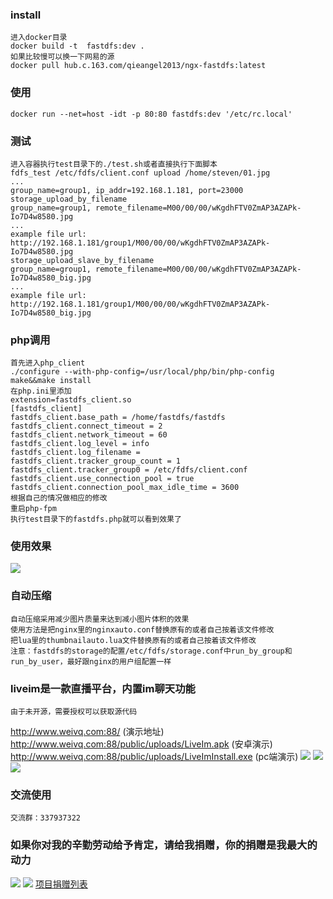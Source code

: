 ### install
	进入docker目录
	docker build -t  fastdfs:dev .
	如果比较慢可以换一下网易的源
	docker pull hub.c.163.com/qieangel2013/ngx-fastdfs:latest
### 使用
	docker run --net=host -idt -p 80:80 fastdfs:dev '/etc/rc.local'
### 测试
	进入容器执行test目录下的./test.sh或者直接执行下面脚本
	fdfs_test /etc/fdfs/client.conf upload /home/steven/01.jpg
	...
	group_name=group1, ip_addr=192.168.1.181, port=23000
	storage_upload_by_filename
	group_name=group1, remote_filename=M00/00/00/wKgdhFTV0ZmAP3AZAPk-Io7D4w8580.jpg
	...
	example file url: http://192.168.1.181/group1/M00/00/00/wKgdhFTV0ZmAP3AZAPk-Io7D4w8580.jpg
	storage_upload_slave_by_filename
	group_name=group1, remote_filename=M00/00/00/wKgdhFTV0ZmAP3AZAPk-Io7D4w8580_big.jpg
	...
	example file url: http://192.168.1.181/group1/M00/00/00/wKgdhFTV0ZmAP3AZAPk-Io7D4w8580_big.jpg
### php调用
 	首先进入php_client
	./configure --with-php-config=/usr/local/php/bin/php-config
	make&&make install
	在php.ini里添加
	extension=fastdfs_client.so
	[fastdfs_client]
	fastdfs_client.base_path = /home/fastdfs/fastdfs
	fastdfs_client.connect_timeout = 2
	fastdfs_client.network_timeout = 60
	fastdfs_client.log_level = info
	fastdfs_client.log_filename =
	fastdfs_client.tracker_group_count = 1
	fastdfs_client.tracker_group0 = /etc/fdfs/client.conf
	fastdfs_client.use_connection_pool = true
	fastdfs_client.connection_pool_max_idle_time = 3600
	根据自己的情况做相应的修改
	重启php-fpm
	执行test目录下的fastdfs.php就可以看到效果了
### 使用效果
![](https://github.com/qieangel2013/ngx-fastdfs/blob/master/images/cut.png)
### 自动压缩
	自动压缩采用减少图片质量来达到减小图片体积的效果
	使用方法是把nginx里的nginxauto.conf替换原有的或者自己按着该文件修改
	把lua里的thumbnailauto.lua文件替换原有的或者自己按着该文件修改
	注意：fastdfs的storage的配置/etc/fdfs/storage.conf中run_by_group和run_by_user，最好跟nginx的用户组配置一样
### liveim是一款直播平台，内置im聊天功能
	由于未开源，需要授权可以获取源代码
http://www.weivq.com:88/ (演示地址)<br/>
http://www.weivq.com:88/public/uploads/LiveIm.apk (安卓演示)<br/>
http://www.weivq.com:88/public/uploads/LiveImInstall.exe (pc端演示)
![](https://github.com/qieangel2013/yaf/blob/master/public/images/windowspc.png)
![](https://github.com/qieangel2013/yaf/blob/master/public/images/jt.png)
![](https://github.com/qieangel2013/yaf/blob/master/public/images/jtmobilet.png)
### 交流使用
	交流群：337937322
### 如果你对我的辛勤劳动给予肯定，请给我捐赠，你的捐赠是我最大的动力
![](https://github.com/qieangel2013/zys/blob/master/public/images/pw.jpg)
![](https://github.com/qieangel2013/zys/blob/master/public/images/pay.png)
[项目捐赠列表](https://github.com/qieangel2013/zys/wiki/%E9%A1%B9%E7%9B%AE%E6%8D%90%E8%B5%A0)
